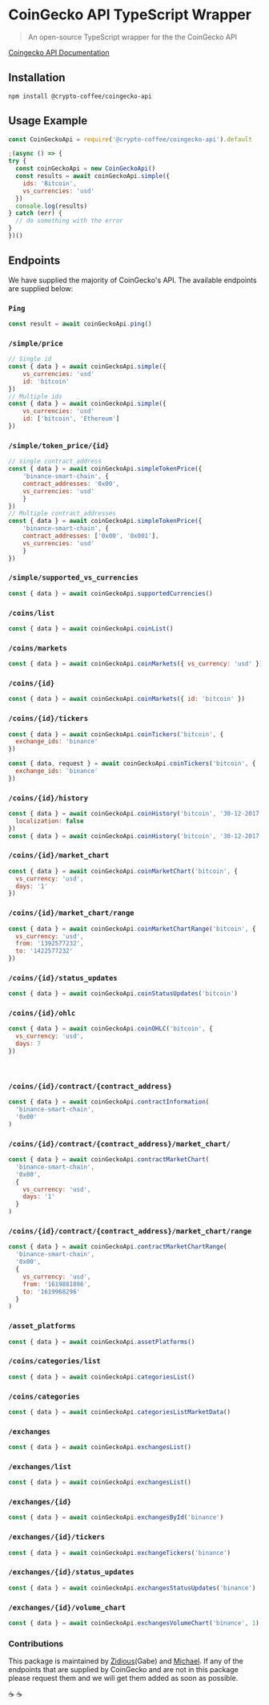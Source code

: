 # CoinGecko API TypeScript Wrapper

> An open-source TypeScript wrapper for the the CoinGecko API

[Coingecko API Documentation](https://www.coingecko.com/en/api/documentation)

## Installation

```console
npm install @crypto-coffee/coingecko-api
```

## Usage Example

```js
const CoinGeckoApi = require('@crypto-coffee/coingecko-api').default

;(async () => {
try {
  const coinGeckoApi = new CoinGeckoApi()
  const results = await coinGeckoApi.simple({
    ids: 'Bitcoin',
    vs_currencies: 'usd'
  })
  console.log(results)
} catch (err) {
  // do something with the error
}
})()
```

## Endpoints

We have supplied the majority of CoinGecko's API. The available endpoints are supplied below:

### `Ping`

```js
const result = await coinGeckoApi.ping()
```

### `/simple/price`

```js
// Single id
const { data } = await coinGeckoApi.simple({
    vs_currencies: 'usd'
    id: 'bitcoin'
})
// Multiple ids
const { data } = await coinGeckoApi.simple({
    vs_currencies: 'usd'
    id: ['bitcoin', 'Ethereum']
})
```

### `/simple/token_price/{id}`

```js
// single contract_address
const { data } = await coinGeckoApi.simpleTokenPrice({
    'binance-smart-chain', {
    contract_addresses: '0x00',
    vs_currencies: 'usd'
    }
})
// Multiple contract_addresses
const { data } = await coinGeckoApi.simpleTokenPrice({
    'binance-smart-chain', {
    contract_addresses: ['0x00', '0x001'],
    vs_currencies: 'usd'
    }
})
```

### `/simple/supported_vs_currencies`

```js
const { data } = await coinGeckoApi.supportedCurrencies()
```

### `​/coins​/list`

```js
const { data } = await coinGeckoApi.coinList()
```

### `​/coins​/markets`

```js
const { data } = await coinGeckoApi.coinMarkets({ vs_currency: 'usd' })
```

### `​/coins​/{id}`

```js
const { data } = await coinGeckoApi.coinMarkets({ id: 'bitcoin' })
```

### `​/coins​/{id}​/tickers`

```js
const { data } = await coinGeckoApi.coinTickers('bitcoin', {
  exchange_ids: 'binance'
})

const { data, request } = await coinGeckoApi.coinTickers('bitcoin', {
  exchange_ids: 'binance'
})
```

### `​/coins​/{id}​/history`

```js
const { data } = await coinGeckoApi.coinHistory('bitcoin', '30-12-2017', {
  localization: false
})
const { data } = await coinGeckoApi.coinHistory('bitcoin', '30-12-2017')
```

### `​/coins​/{id}​/market_chart`

```js
const { data } = await coinGeckoApi.coinMarketChart('bitcoin', {
  vs_currency: 'usd',
  days: '1'
})
```

### `​/coins​/{id}​/market_chart​/range`

```js
const { data } = await coinGeckoApi.coinMarketChartRange('bitcoin', {
  vs_currency: 'usd',
  from: '1392577232',
  to: '1422577232'
})
```

### `​/coins​/{id}​/status_updates`

```js
const { data } = await coinGeckoApi.coinStatusUpdates('bitcoin')
```

### `​/coins​/{id}​/ohlc`

```js
const { data } = await coinGeckoApi.coinOHLC('bitcoin', {
  vs_currency: 'usd',
  days: 7
})
```

​

### `/coins​/{id}​/contract​/{contract_address}`

```js
const { data } = await coinGeckoApi.contractInformation(
  'binance-smart-chain',
  '0x00'
)
```

### `/coins​/{id}​/contract​/{contract_address}​/market_chart​/`

```js
const { data } = await coinGeckoApi.contractMarketChart(
  'binance-smart-chain',
  '0x00',
  {
    vs_currency: 'usd',
    days: '1'
  }
)
```

### `/coins​/{id}​/contract​/{contract_address}​/market_chart​/range`

```js
const { data } = await coinGeckoApi.contractMarketChartRange(
  'binance-smart-chain',
  '0x00',
  {
    vs_currency: 'usd',
    from: '1619881896',
    to: '1619968296'
  }
)
```

### `/asset_platforms`

```js
const { data } = await coinGeckoApi.assetPlatforms()
```

### `/coins​/categories​/list`

```js
const { data } = await coinGeckoApi.categoriesList()
```

### `/coins​/categories`

```js
const { data } = await coinGeckoApi.categoriesListMarketData()
```

### `/exchanges`

```js
const { data } = await coinGeckoApi.exchangesList()
```

### `/exchanges​/list`

```js
const { data } = await coinGeckoApi.exchangesList()
```

### `/exchanges​/{id}`

```js
const { data } = await coinGeckoApi.exchangesById('binance')
```

### `/exchanges​/{id}​/tickers`

```js
const { data } = await coinGeckoApi.exchangeTickers('binance')
```

### `/exchanges​/{id}​/status_updates`

```js
const { data } = await coinGeckoApi.exchangesStatusUpdates('binance')
```

### `/exchanges​/{id}​/volume_chart`

```js
const { data } = await coinGeckoApi.exchangesVolumeChart('binance', 1)
```

### Contributions

This package is maintained by [Zidious](https://github.com/Zidious)(Gabe) and [Michael](https://github.com/michael-siek). If any of the endpoints that are supplied by CoinGecko and are not in this package please request them and we will get them added as soon as possible.

:coffee: :coffee:
